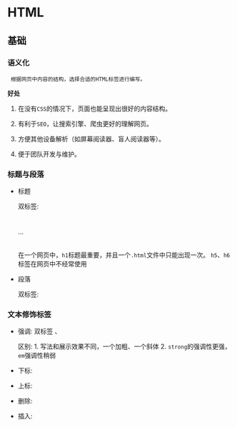 # HTML

## 基础

### 语义化

     根据网页中内容的结构，选择合适的HTML标签进行编写。

**好处**

1. 在没有`CSS`的情况下，页面也能呈现出很好的内容结构。

2. 有利于`SEO`，让搜索引擎、爬虫更好的理解网页。

3. 方便其他设备解析（如屏幕阅读器、盲人阅读器等）。

4. 便于团队开发与维护。

### 标题与段落

- 标题

     双标签: <h1></h1>...<h6></h6>
     在一个网页中，`h1`标题最重要，并且一个`.html`文件中只能出现一次。
     `h5`、`h6`标签在网页中不经常使用

- 段落

     双标签: <p></p>

### 文本修饰标签

- 强调: 双标签 <strong></strong>、<em></em>

     区别: 
          1. 写法和展示效果不同，一个加粗、一个斜体
          2. `strong`的强调性更强，`em`强调性稍弱

- 下标: <sub></sub>

- 上标: <sup></sup>

- 删除: <del></del>

- 插入: <ins></ins>
